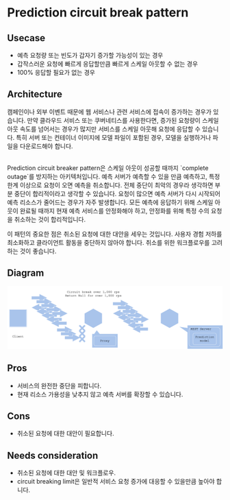 # Prediction circuit break pattern

## Usecase
- 예측 요청량 또는 빈도가 갑자기 증가할 가능성이 있는 경우
- 갑작스러운 요청에 빠르게 응답할만큼 빠르게 스케일 아웃할 수 없는 경우
- 100% 응답할 필요가 없는 경우

## Architecture
캠페인이나 외부 이벤트 때문에 웹 서비스나 관련 서비스에 접속이 증가하는 경우가 있습니다. 만약 클라우드 서비스 또는 쿠버네티스를 사용한다면, 증가된 요청량이 스케일 아웃 속도를 넘어서는 경우가 많지만 서비스를 스케일 아웃해 요청에 응답할 수 있습니다. 특히 서버 또는 컨테이너 이미지에 모델 파일이 포함된 경우, 모델을 실행하거나 파일을 다운로드해야 합니다.

<br>
Prediction circuit breaker pattern은 스케일 아웃이 성공할 때까지 `complete outage`를 방지하는 아키텍처입니다. 예측 서버가 예측할 수 있을 만큼 예측하고, 특정 한계 이상으로 요청이 오면 예측을 취소합니다. 전체 중단이 최악의 경우라 생각하면 부분 중단이 합리적이라고 생각할 수 있습니다. 요청이 많으면 예측 서버가 다시 시작되어 예측 리소스가 줄어드는 경우가 자주 발생합니다. 모든 예측에 응답하기 위해 스케일 아웃이 완료될 때까지 현재 예측 서비스를 안정화해야 하고, 안정화를 위해 특정 수의 요청을 취소하는 것이 합리적입니다.

<br>

이 패턴의 중요한 점은 취소된 요청에 대한 대안을 세우는 것입니다. 사용자 경험 저하를 최소화하고 클라이언트 활동을 중단하지 않아야 합니다. 취소를 위한 워크플로우를 고려하는 것이 좋습니다.


## Diagram
![diagram](diagram.png)

## Pros
- 서비스의 완전한 중단을 피합니다.
- 현재 리소스 가용성을 낮추지 않고 예측 서버를 확장할 수 있습니다.

## Cons
- 취소된 요청에 대한 대안이 필요합니다.

## Needs consideration
- 취소된 요청에 대한 대안 및 워크플로우.
- circuit breaking limit은 일반적 서비스 요청 증가에 대응할 수 있을만큼 높아야 합니다.
